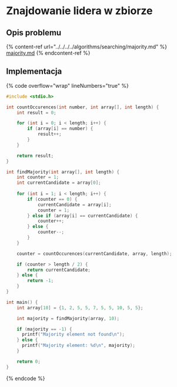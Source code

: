 # Znajdowanie lidera w zbiorze

## Opis problemu

{% content-ref url="../../../../algorithms/searching/majority.md" %}
[majority.md](../../../../algorithms/searching/majority.md)
{% endcontent-ref %}

## Implementacja

{% code overflow="wrap" lineNumbers="true" %}
```c
#include <stdio.h>

int countOccurences(int number, int array[], int length) {
    int result = 0;

    for (int i = 0; i < length; i++) {
        if (array[i] == number) {
            result++;
        }
    }

    return result;
}

int findMajority(int array[], int length) {
    int counter = 1;
    int currentCandidate = array[0];
    
    for (int i = 1; i < length; i++) {
        if (counter == 0) {
            currentCandidate = array[i];
            counter = 1;
        } else if (array[i] == currentCandidate) {
            counter++;
        } else {
            counter--;
        }
    }

    counter = countOccurences(currentCandidate, array, length);

    if (counter > length / 2) {
        return currentCandidate;
    } else {
        return -1;
    }
}

int main() {
    int array[10] = {1, 2, 5, 5, 7, 5, 5, 10, 5, 5};

    int majority = findMajority(array, 10);

    if (majority == -1) {
      printf("Majority element not found\n");
    } else {
      printf("Majority element: %d\n", majority);
    }

    return 0;
}
```
{% endcode %}
